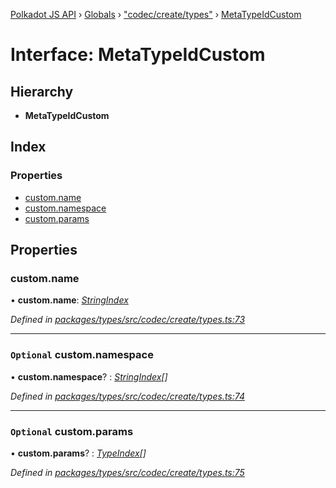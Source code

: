 [Polkadot JS API](../README.md) › [Globals](../globals.md) › ["codec/create/types"](../modules/_codec_create_types_.md) › [MetaTypeIdCustom](_codec_create_types_.metatypeidcustom.md)

# Interface: MetaTypeIdCustom

## Hierarchy

* **MetaTypeIdCustom**

## Index

### Properties

* [custom.name](_codec_create_types_.metatypeidcustom.md#custom.name)
* [custom.namespace](_codec_create_types_.metatypeidcustom.md#optional-custom.namespace)
* [custom.params](_codec_create_types_.metatypeidcustom.md#optional-custom.params)

## Properties

###  custom.name

• **custom.name**: *[StringIndex](../modules/_codec_create_types_.md#stringindex)*

*Defined in [packages/types/src/codec/create/types.ts:73](https://github.com/polkadot-js/api/blob/382f7d75c/packages/types/src/codec/create/types.ts#L73)*

___

### `Optional` custom.namespace

• **custom.namespace**? : *[StringIndex](../modules/_codec_create_types_.md#stringindex)[]*

*Defined in [packages/types/src/codec/create/types.ts:74](https://github.com/polkadot-js/api/blob/382f7d75c/packages/types/src/codec/create/types.ts#L74)*

___

### `Optional` custom.params

• **custom.params**? : *[TypeIndex](../modules/_codec_create_types_.md#typeindex)[]*

*Defined in [packages/types/src/codec/create/types.ts:75](https://github.com/polkadot-js/api/blob/382f7d75c/packages/types/src/codec/create/types.ts#L75)*
